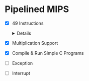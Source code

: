 # Pipelined MIPS

- [x] 49 Instructions

  <details>
  <summary>Details</summary>
  
    - Logical
      - AND
      - OR
      - XOR
      - NOR
      - ANDI
      - XORI
      - LUI
      - ORI, LI
    - Shift
      - SLL, NOP
      - SRL
      - SRA
      - SLLV
      - SRLV
      - SRAV
    - **Move**
      - MFHI
      - MFLO
    - Arithmetic
      - ADD[U]
      - SUB[U]
      - SLT[U]
      - **MULT[U]**
      - ADDI[U]
      - SLTI[U]
    - Jump
      - JR
      - JALR
      - J
      - JAL
    - Branch
      - BEQ
      - B
      - BGTZ
      - BLEZ
      - BNE
      - BLTZ
      - BLTZAL
      - BGEZ
      - BGEZAL, BAL
    - Load / Store
      - LB
      - LBU
      - LH
      - LHU
      - LW
      - SB
      - SH
      - SW
  </details>

- [x] Multiplication Support

- [x] Compile & Run Simple C Programs

- [ ] Exception

- [ ] Interrupt

